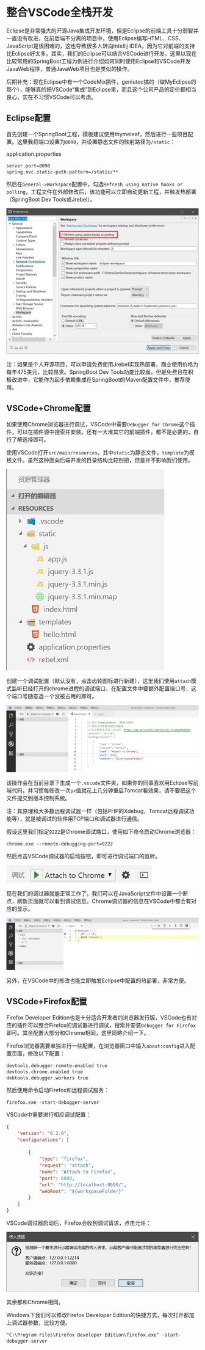 # 整合VSCode全栈开发

Eclipse是非常强大的开源Java集成开发环境，但是Eclipse的前端工具十分弱智并一直没有改进，在前后端不分离的项目中，使用Eclipse编写HTML、CSS、JavaScript是很困难的，这也导致很多人转向Intellij IDEA，因为它对前端的支持比Eclipse好太多。其实，我们的Eclipse可以结合VSCode进行开发。这里以现在比较常用的SpringBoot工程为例进行介绍如何同时使用Eclipse和VSCode开发JavaWeb程序，普通JavaWeb项目也是类似的操作。

后期补充：现在Eclipse中有一个CodeMix插件，geniutec搞的（做MyEclipse的那个），能够真的把VSCode“集成”到Eclipse里，而且这个公司产品的定价都相当良心，实在不习惯VSCode可以考虑。

## Eclipse配置

首先创建一个SpringBoot工程，模板建议使用thymeleaf，然后进行一些项目配置。这里我将端口设置为`8090`，并设置静态文件的映射路径为`/static`：

application.properties
```
server.port=8090
spring.mvc.static-path-pattern=/static/**
```

然后在`General->Workspace`配置中，勾选`Refresh using native hooks or polling`，工程文件在外部修改后，该功能可以立即自动更新工程，并触发热部署（SpringBoot Dev Tools或Jrebel）。

![](res/2.png)

注：如果是个人开源项目，可以申请免费使用Jrebel实现热部署，商业使用价格为每年475美元，比较昂贵。SpringBoot Dev Tools功能比较弱，但是免费且在积极改进中，它能作为起步依赖集成在SpringBoot的Maven配置文件中，推荐使用。

## VSCode+Chrome配置

如果使用Chrome浏览器进行调试，VSCode中需要`Debugger for Chrome`这个插件，可以在插件源中搜索并安装。还有一大堆其它的前端插件，都不是必要的，自行了解选择即可。

使用VSCode打开`src/main/resources`，其中`static`为静态文件，`template`为模板文件。虽然这种面向后端开发的目录结构比较别扭，但是并不影响我们使用。

![](res/1.png)

创建一个调试配置（默认没有，点击齿轮图标进行新建），这里我们使用`attach`模式监听已经打开的chrome进程的调试端口，在配置文件中要额外配置端口号，这个端口号随意选一个没被占用的即可。

![](res/3.png)

该操作会在当前目录下生成一个`.vscode`文件夹，如果你的同事喜欢用Eclipse写前端代码，并习惯每修改一次`px`值就花上几分钟重启Tomcat看效果，请不要把这个文件提交到版本控制系统。

注：其原理和大多数远程调试器一样（包括PHP的Xdebug，Tomcat远程调试功能等），就是被调试的软件用TCP端口和调试器进行通信。

假设这里我们指定`9222`是Chrome调试端口，使用如下命令启动Chrome浏览器：
```
chrome.exe --remote-debugging-port=9222
```

然后点击VSCode调试器的启动按钮，即可进行调试端口的监听。

![](res/4.png)

现在我们的调试器就能正常工作了，我们可以在JavaScript文件中设置一个断点，刷新页面就可以看到调试信息。Chrome调试器的信息在VSCode中都会有对应的显示。

![](res/5.png)

另外，在VSCode中的修改也能立即触发Eclipse中配置的热部署，非常方便。

## VSCode+Firefox配置

Firefox Developer Edition也是十分适合开发者的浏览器发行版，VSCode也有对应的插件可以整合Firefox的调试器进行调试，搜索并安装`Debugger for Firefox`即可。其余配置大部分和Chrome相同，这里简略介绍一下。

Firefox浏览器需要单独进行一些配置，在浏览器窗口中输入`about:config`进入配置页面，修改以下配置：
```
devtools.debugger.remote-enabled true
devtools.chrome.enabled true
debtools.debugger.workers true
```

然后使用命令启动Firefox和远程调试服务：
```
firefox.exe -start-debugger-server
```

VSCode中需要进行相应调试配置：
```json
{
    "version": "0.2.0",
    "configurations": [

        {
            "type": "firefox",
            "request": "attach",
            "name": "Attach to Firefox",
            "port": 6000,
            "url": "http://localhost:8090/",
            "webRoot": "${workspaceFolder}"
        }
    ]
}
```

VSCode调试器启动后，Firefox会收到调试请求，点击允许：

![](res/6.png)

其余都和Chrome相同。

Windows下我们可以修改Firefox Developer Edition的快捷方式，每次打开都加上调试器参数，比较方便。
```
"C:\Program Files\Firefox Developer Edition\firefox.exe" -start-debugger-server
```
